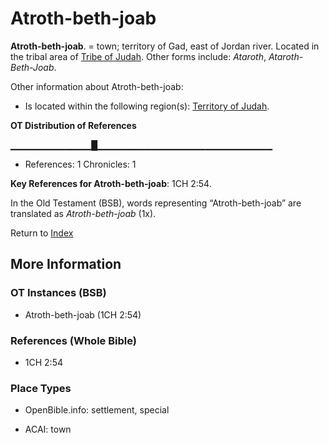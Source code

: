 # Atroth-beth-joab
**Atroth-beth-joab**. 
= town; territory of Gad, east of Jordan river. 
Located in the tribal area of [Tribe of Judah](../../../groups/md/acai/Judah.md). 
Other forms include: 
*Ataroth*, *Ataroth-Beth-Joab*. 




Other information about Atroth-beth-joab:


* Is located within the following region(s): 
[Territory of Judah](TerritoryOfJudah.md). 


**OT Distribution of References**

▁▁▁▁▁▁▁▁▁▁▁▁█▁▁▁▁▁▁▁▁▁▁▁▁▁▁▁▁▁▁▁▁▁▁▁▁▁▁
* References: 1 Chronicles: 1



**Key References for Atroth-beth-joab**: 
1CH 2:54. 


In the Old Testament (BSB), words representing “Atroth-beth-joab” are translated as 
*Atroth-beth-joab* (1x). 




Return to [Index](00-Index.md)

## More Information

### OT Instances (BSB)

* Atroth-beth-joab (1CH 2:54)



### References (Whole Bible)

* 1CH 2:54


### Place Types

* OpenBible.info: settlement, special

* ACAI: town




